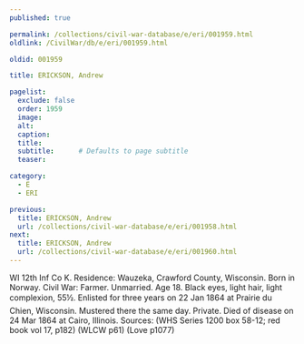 ```yaml
---
published: true

permalink: /collections/civil-war-database/e/eri/001959.html
oldlink: /CivilWar/db/e/eri/001959.html

oldid: 001959

title: ERICKSON, Andrew

pagelist:
  exclude: false
  order: 1959
  image: 
  alt:
  caption:
  title:
  subtitle:      # Defaults to page subtitle
  teaser:

category: 
  - E 
  - ERI

previous:
  title: ERICKSON, Andrew
  url: /collections/civil-war-database/e/eri/001958.html  
next:
  title: ERICKSON, Andrew
  url: /collections/civil-war-database/e/eri/001960.html   
---
```

WI 12th Inf Co K. Residence: Wauzeka, Crawford County, Wisconsin. Born in Norway. Civil War: Farmer. Unmarried. Age 18. Black eyes, light hair, light complexion, 5&#146;5&frac12;&#148;. Enlisted for three years on 22 Jan 1864 at Prairie du Chien, Wisconsin. Mustered there the same day. Private. Died of disease on 24 Mar 1864 at Cairo, Illinois. Sources: (WHS Series 1200 box 58-12; red book vol 17, p182) (WLCW p61) (Love p1077)